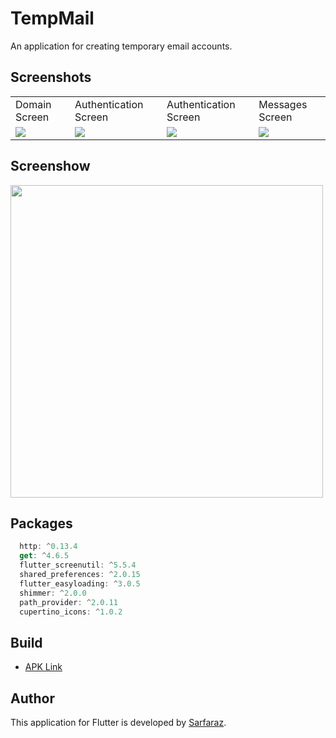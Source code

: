 # TempMail

An application for creating temporary email accounts.

## Screenshots

<table>
  <tr>
   <td>Domain Screen</td>
   <td>Authentication Screen</td>
   <td>Authentication Screen</td>
   <td>Messages Screen</td>
  </tr>
  <tr>
    <td><img src="https://user-images.githubusercontent.com/21248324/191738850-dd476438-3032-4501-938e-804ddec9caa3.jpg"></td>
    <td><img src="https://user-images.githubusercontent.com/21248324/191738860-a2feee56-50cd-4f4e-86e0-6aa27478ef23.jpg"></td>
    <td><img src="https://user-images.githubusercontent.com/21248324/191738863-26a699bb-4ff8-45a5-9465-dd767a587791.jpg"></td>
    <td><img src="https://user-images.githubusercontent.com/21248324/191738864-048ad1e0-cff3-45e8-bfb7-8fa1948c22c7.jpg"></td>
  </tr>
</table>

## Screenshow

<img src="https://user-images.githubusercontent.com/21248324/191739240-b5d5d925-abc6-4a52-9002-93df883269ba.gif" height="500">

## Packages

``` dart
  http: ^0.13.4
  get: ^4.6.5
  flutter_screenutil: ^5.5.4
  shared_preferences: ^2.0.15
  flutter_easyloading: ^3.0.5
  shimmer: ^2.0.0
  path_provider: ^2.0.11
  cupertino_icons: ^1.0.2
```

## Build

- [APK Link](https://drive.google.com/file/d/1OTN1dEcoRAPjtACad-PkFzD2i9Zjj9m6/view)


## Author

This application for Flutter is developed by [Sarfaraz](https://sarfaraz.me/).
